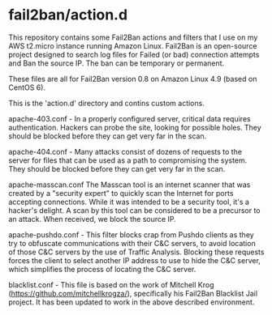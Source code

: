 # fail2ban/action.d

This repository contains some Fail2Ban actions and filters that I use on my AWS t2.micro instance running Amazon Linux.  Fail2Ban is an open-source project designed to search log files for Failed (or bad) connection attempts and Ban the source IP.  The ban can be temporary or permanent.

These files are all for Fail2Ban version 0.8 on Amazon Linux 4.9 (based on CentOS 6).

This is the 'action.d' directory and contins custom actions.

apache-403.conf - In a properly configured server, critical data requires authentication.  Hackers can probe the site, looking for possible holes.  They should be blocked before they can get very far in the scan.

apache-404.conf - Many attacks consist of dozens of requests to the server for files that can be used as a path to compromising the system.  They should be blocked before they can get very far in the scan.

apache-masscan.conf
The Masscan tool is an internet scanner that was created by a "security expert" to quickly scan the Internet for ports accepting connections.  While it was intended to be a security tool, it's a hacker's delight.  A scan by this tool can be considered to be a precursor to an attack.  When received, we block the source IP.

apache-pushdo.conf - This filter blocks crap from Pushdo clients as they try to obfuscate communications with their C&C servers, to avoid location of those C&C servers by the use of Traffic Analysis.  Blocking these requests forces the client to select another IP address to use to hide the C&C server, which simplifies the process of locating the C&C server.

blacklist.conf - This file is based on the work of Mitchell Krog (https://github.com/mitchellkrogza/), specifically his Fail2Ban Blacklist Jail project.  It has been updated to work in the above described environment.
